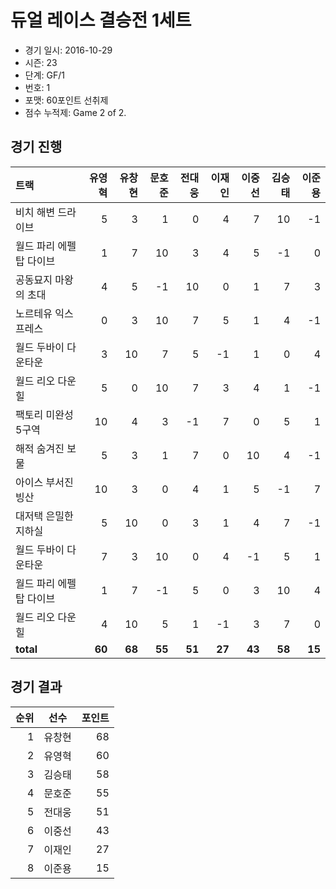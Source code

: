 # 듀얼 레이스 결승전 1세트

- 경기 일시: 2016-10-29
- 시즌: 23
- 단계: GF/1
- 번호: 1
- 포맷: 60포인트 선취제
- 점수 누적제: Game 2 of 2.





## 경기 진행

| 트랙 | 유영혁 | 유창현 | 문호준 | 전대웅 | 이재인 | 이중선 | 김승태 | 이준용 |
|:---|---:|---:|---:|---:|---:|---:|---:|---:|
| 비치 해변 드라이브 | 5 | 3 | 1 | 0 | 4 | 7 | 10 | -1 |
| 월드 파리 에펠탑 다이브 | 1 | 7 | 10 | 3 | 4 | 5 | -1 | 0 |
| 공동묘지 마왕의 초대 | 4 | 5 | -1 | 10 | 0 | 1 | 7 | 3 |
| 노르테유 익스프레스 | 0 | 3 | 10 | 7 | 5 | 1 | 4 | -1 |
| 월드 두바이 다운타운 | 3 | 10 | 7 | 5 | -1 | 1 | 0 | 4 |
| 월드 리오 다운힐 | 5 | 0 | 10 | 7 | 3 | 4 | 1 | -1 |
| 팩토리 미완성 5구역 | 10 | 4 | 3 | -1 | 7 | 0 | 5 | 1 |
| 해적 숨겨진 보물 | 5 | 3 | 1 | 7 | 0 | 10 | 4 | -1 |
| 아이스 부서진 빙산 | 10 | 3 | 0 | 4 | 1 | 5 | -1 | 7 |
| 대저택 은밀한 지하실 | 5 | 10 | 0 | 3 | 1 | 4 | 7 | -1 |
| 월드 두바이 다운타운 | 7 | 3 | 10 | 0 | 4 | -1 | 5 | 1 |
| 월드 파리 에펠탑 다이브 | 1 | 7 | -1 | 5 | 0 | 3 | 10 | 4 |
| 월드 리오 다운힐 | 4 | 10 | 5 | 1 | -1 | 3 | 7 | 0 |
| __total__ | __60__ | __68__ | __55__ | __51__ | __27__ | __43__ | __58__ | __15__ |




## 경기 결과

| 순위 | 선수 | 포인트 |
|---:|:---:|---:|
| 1 | 유창현 | 68 |
| 2 | 유영혁 | 60 |
| 3 | 김승태 | 58 |
| 4 | 문호준 | 55 |
| 5 | 전대웅 | 51 |
| 6 | 이중선 | 43 |
| 7 | 이재인 | 27 |
| 8 | 이준용 | 15 |

